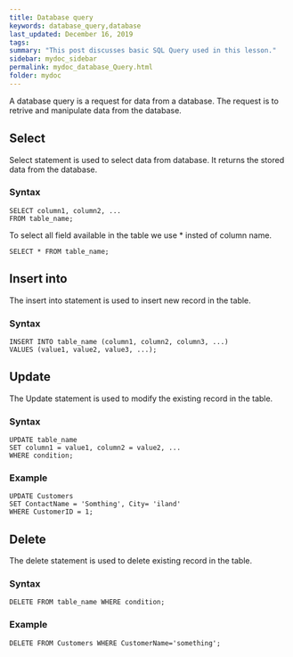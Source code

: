 ```yaml
---
title: Database query
keywords: database_query,database
last_updated: December 16, 2019
tags: 
summary: "This post discusses basic SQL Query used in this lesson."
sidebar: mydoc_sidebar
permalink: mydoc_database_Query.html
folder: mydoc
---
```


A database query is a request for data from a database. The request is to retrive and manipulate data from the database.

## Select
Select statement is used to select data from database. It returns the stored data from the database.

### Syntax
```
SELECT column1, column2, ...
FROM table_name;
```
To select all field available in the table we use * insted of column name.

```
SELECT * FROM table_name;
```

## Insert into
The insert into statement is used to insert new record in the table.

### Syntax

```
INSERT INTO table_name (column1, column2, column3, ...)
VALUES (value1, value2, value3, ...);
```

## Update
The Update statement is used to modify the existing record in the table.

### Syntax

```
UPDATE table_name
SET column1 = value1, column2 = value2, ...
WHERE condition;
```
### Example

```
UPDATE Customers
SET ContactName = 'Somthing', City= 'iland'
WHERE CustomerID = 1;
```

## Delete
The delete statement is used to delete existing record in the table.

### Syntax
```
DELETE FROM table_name WHERE condition;
```

### Example

```
DELETE FROM Customers WHERE CustomerName='something';
```